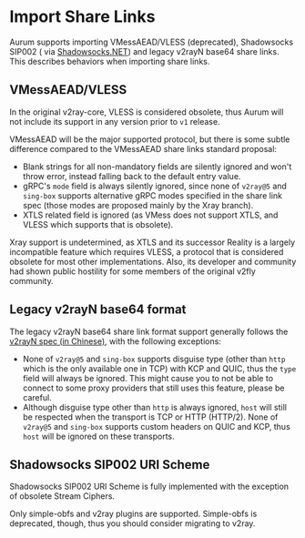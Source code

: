 # Import Share Links

Aurum supports importing VMessAEAD/VLESS (deprecated), Shadowsocks SIP002 (
via [Shadowsocks.NET](https://github.com/Shadowsocks-NET/Shadowsocks.NET)) and legacy v2rayN base64 share links. This describes behaviors when importing share links.

## VMessAEAD/VLESS

In the original v2ray-core, VLESS is considered obsolete, thus Aurum will not include its support in any version prior to `v1` release.

VMessAEAD will be the major supported protocol, but there is some subtle difference compared to the VMessAEAD share links standard proposal:

- Blank strings for all non-mandatory fields are silently ignored and won't throw error, instead falling back to the default entry value.
- gRPC's `mode` field is always silently ignored, since none of `v2ray@5` and `sing-box` supports alternative gRPC modes specified in the share link spec (those modes are proposed mainly by the Xray branch).
- XTLS related field is ignored (as VMess does not support XTLS, and VLESS which supports that is obsolete).

Xray support is undetermined, as XTLS and its successor Reality is a largely incompatible feature which requires VLESS, a protocol that is considered obsolete for most other implementations. Also, its developer and community had shown public hostility for some members of the original v2fly community.

## Legacy v2rayN base64 format

The legacy v2rayN base64 share link format support generally follows the [v2rayN spec (in Chinese)](https://github.com/2dust/v2rayN/wiki/%E5%88%86%E4%BA%AB%E9%93%BE%E6%8E%A5%E6%A0%BC%E5%BC%8F%E8%AF%B4%E6%98%8E(ver-2)), with the following exceptions:

- None of `v2ray@5` and `sing-box` supports disguise type (other than `http` which is the only available one in TCP) with KCP and QUIC, thus the `type` field will always be ignored. This might cause you to not be able to connect to some proxy providers that still uses this feature, please be careful.
- Although disguise type other than `http` is always ignored, `host` will still be respected when the transport is TCP or HTTP (HTTP/2). None of `v2ray@5` and `sing-box` supports custom headers on QUIC and KCP, thus `host` will be ignored on these transports.

## Shadowsocks SIP002 URI Scheme

Shadowsocks SIP002 URI Scheme is fully implemented with the exception of obsolete Stream Ciphers.

Only simple-obfs and v2ray plugins are supported. Simple-obfs is deprecated, though, thus you should consider migrating to v2ray.
